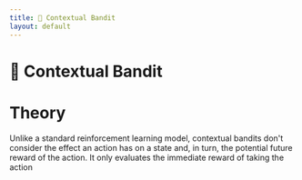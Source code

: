 ```yaml
---
title: 🎰 Contextual Bandit
layout: default
---
```


# 🎰 Contextual Bandit

# Theory
Unlike a standard reinforcement learning model, contextual bandits don't consider the effect an action has on a state and, in turn, the potential future reward of the action. It only evaluates the immediate reward of taking the action